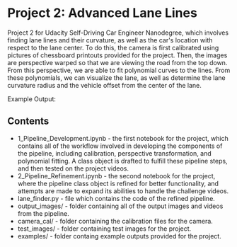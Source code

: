 # Project 2: Advanced Lane Lines

Project 2 for Udacity Self-Driving Car Engineer Nanodegree, which involves finding lane lines and their curvature, as well as the car's location with respect to the lane center. To do this, the camera is first calibrated using pictures of chessboard printouts provided for the project. Then, the images are perspective warped so that we are viewing the road from the top down. From this perspective, we are able to fit polynomial curves to the lines. From these polynomials, we can visualize the lane, as well as determine the lane curvature radius and the vehicle offset from the center of the lane.

Example Output:



## Contents

- 1_Pipeline_Development.ipynb - the first notebook for the project, which contains all of the workflow involved in developing the components of the pipeline, including calibration, perspective transformation, and polynomial fitting. A class object is drafted to fulfill these pipeline steps, and then tested on the project videos.
- 2_Pipeline_Refinement.ipynb - the second notebook for the project, where the pipeline class object is refined for better functionality, and attempts are made to expand its abilities to handle the challenge videos.
- lane_finder.py - file which contains the code of the refined pipeline.
- output_images/ - folder containing all of the output images and videos from the pipeline.
- camera_cal/ - folder containing the calibration files for the camera.
- test_images/ - folder containing test images for the project.
- examples/ - folder containg example outputs provided for the project.